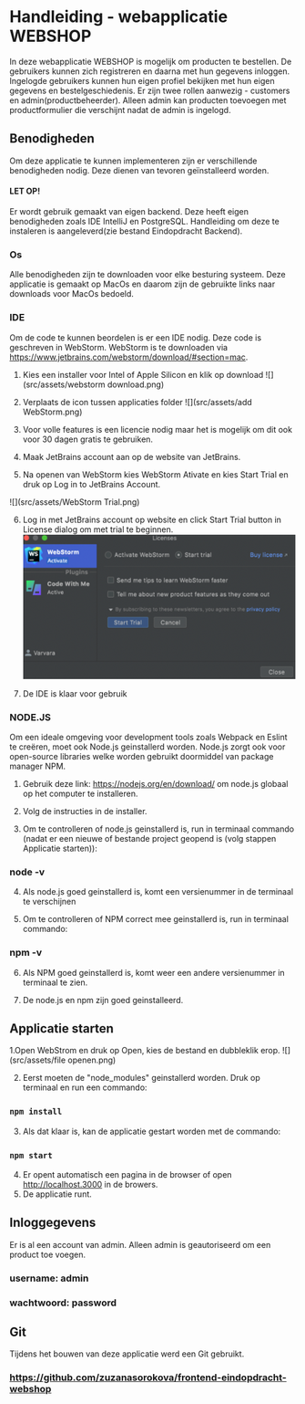 # Handleiding - webapplicatie WEBSHOP

In deze webapplicatie WEBSHOP is mogelijk om  producten te bestellen. De gebruikers kunnen zich registreren en daarna met hun gegevens inloggen. Ingelogde gebruikers kunnen hun eigen profiel bekijken met hun eigen gegevens en bestelgeschiedenis. Er zijn twee rollen aanwezig - customers en admin(productbeheerder). Alleen admin kan producten toevoegen met productformulier die verschijnt nadat de admin is ingelogd. 

## Benodigheden

Om deze applicatie te kunnen implementeren zijn er verschillende benodigheden nodig. Deze dienen van tevoren geïnstalleerd worden. 

#### LET OP!
Er wordt gebruik gemaakt van eigen backend. Deze heeft eigen benodigheden zoals IDE IntelliJ en PostgreSQL. Handleiding om deze te instaleren is aangeleverd(zie bestand Eindopdracht Backend).

### Os
Alle benodigheden zijn te downloaden voor elke besturing systeem. Deze applicatie is gemaakt op MacOs en daarom zijn de gebruikte links naar downloads voor MacOs bedoeld.

### IDE
Om de code te kunnen beordelen is er een IDE nodig. Deze code is geschreven in WebStorm.
WebStorm is te downloaden via https://www.jetbrains.com/webstorm/download/#section=mac.

1. Kies een installer voor Intel of Apple Silicon en klik op download
![](src/assets/webstorm download.png)


2. Verplaats de icon tussen applicaties folder
![](src/assets/add WebStorm.png)


3. Voor volle features is een licencie nodig maar het is mogelijk om dit ook voor 30 dagen gratis te gebruiken.


4. Maak JetBrains account aan op de website van JetBrains.


5. Na openen van WebStorm kies WebStorm Ativate en kies Start Trial en druk op Log in to JetBrains Account.


![](src/assets/WebStorm Trial.png)


6. Log in met JetBrains account op website en click Start Trial button in License dialog om met trial te beginnen.
![](src/assets/trial.png)


7. De IDE is klaar voor gebruik

### NODE.JS
Om een ideale omgeving voor development tools zoals Webpack en Eslint te creëren, moet ook Node.js geinstallerd worden. Node.js zorgt ook voor open-source libraries welke worden gebruikt doormiddel van package manager NPM.
1. Gebruik deze link: https://nodejs.org/en/download/ om node.js globaal op het computer te installeren.

2. Volg de instructies in de installer.

3. Om te controlleren of node.js geinstallerd is, run in terminaal commando (nadat er een nieuwe of bestande project geopend is (volg stappen Applicatie starten)):

### node -v

4. Als node.js goed geinstallerd is, komt een versienummer in de terminaal te verschijnen

5. Om te controlleren of NPM correct mee geinstallerd is, run in terminaal commando:

### npm -v

6. Als NPM goed geinstallerd is, komt weer een andere versienummer in terminaal te zien.

7. De node.js en npm zijn goed geinstalleerd.

## Applicatie starten


1.Open WebStrom en druk op Open, kies de bestand en dubbleklik erop.
![](src/assets/file openen.png)


2. Eerst moeten de "node_modules" geinstallerd worden. Druk op terminaal en run een commando:
### `npm install`


3. Als dat klaar is, kan de applicatie gestart worden met de commando:
### `npm start`

4. Er opent automatisch een pagina in de browser of open http://localhost.3000 in de browers.
5. De applicatie runt.

## Inloggegevens

Er is al een account van admin. Alleen admin is geautoriseerd om een product toe voegen.

### username: admin

### wachtwoord: password

## Git

Tijdens het bouwen van deze applicatie werd een Git gebruikt. 

### https://github.com/zuzanasorokova/frontend-eindopdracht-webshop


